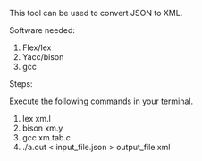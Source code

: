 This tool can be used to convert JSON to XML. 

Software needed:

1. Flex/lex
2. Yacc/bison
3. gcc

Steps:

Execute the following commands in your terminal.

1. lex xm.l
2. bison xm.y
3. gcc xm.tab.c
4. ./a.out < input_file.json > output_file.xml